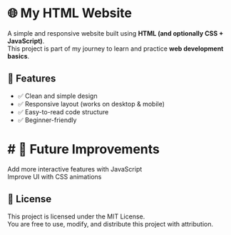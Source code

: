 # 🌐 My HTML Website  

A simple and responsive website built using **HTML (and optionally CSS + JavaScript)**.  <br>
This project is part of my journey to learn and practice **web development basics**.  <br>


## 📌 Features
- ✅ Clean and simple design  <br>
- ✅ Responsive layout (works on desktop & mobile)  <br>
- ✅ Easy-to-read code structure  <br>
- ✅ Beginner-friendly  <br>

# # 🎯 Future Improvements
Add more interactive features with JavaScript <br>
Improve UI with CSS animations <br>

## 📝 License
This project is licensed under the MIT License.  <br>
You are free to use, modify, and distribute this project with attribution. <br>

